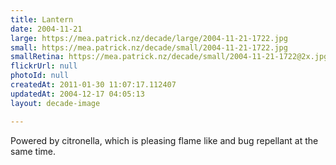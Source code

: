 ```yaml
---
title: Lantern
date: 2004-11-21
large: https://mea.patrick.nz/decade/large/2004-11-21-1722.jpg
small: https://mea.patrick.nz/decade/small/2004-11-21-1722.jpg
smallRetina: https://mea.patrick.nz/decade/small/2004-11-21-1722@2x.jpg
flickrUrl: null
photoId: null
createdAt: 2011-01-30 11:07:17.112407
updatedAt: 2004-12-17 04:05:13
layout: decade-image

---
```

Powered by citronella, which is pleasing flame like and bug repellant at the same time.
